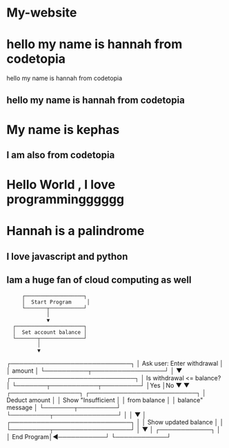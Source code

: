 # My-website

# hello my name is hannah from codetopia

hello my name is hannah from codetopia

## hello my name is hannah from codetopia

# My name is kephas 

## I am also from codetopia 
# Hello World , I love programmingggggg
# Hannah is a palindrome  

## I love javascript and python 
## Iam a huge fan of cloud computing as well 


         ┌───────────────────┐
         │  Start Program     │
         └───────┬───────────┘
                 │
                 ▼
      ┌──────────────────────┐
      │  Set account balance │
      └───────┬──────────────┘
              │
              ▼
   ┌────────────────────────────┐
   │ Ask user: Enter withdrawal │
   │          amount            │
   └──────────┬─────────────────┘
              │
              ▼
 ┌─────────────────────────────┐
 │ Is withdrawal <= balance?   │
 └───────┬───────────┬─────────┘
         │Yes        │No
         ▼           ▼
┌────────────────┐  ┌─────────────────────────┐
│ Deduct amount   │  │ Show "Insufficient      │
│ from balance    │  │ balance" message        │
└───────┬─────────┘  └─────────┬───────────────┘
        │                      │
        ▼                      │
┌────────────────────────────┐ │
│ Show updated balance       │ │
└─────────┬──────────────────┘ │
          ▼                    │
     ┌────────────┐            │
     │ End Program│◄───────────┘
     └────────────┘
